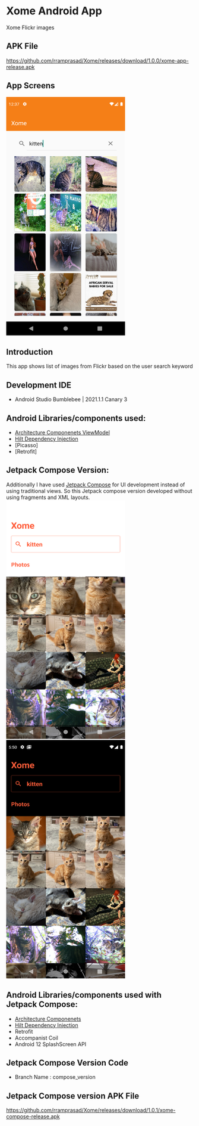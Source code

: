 # Xome Android App

Xome Flickr images

## APK File
https://github.com/rramprasad/Xome/releases/download/1.0.0/xome-app-release.apk

## App Screens
<img src="screenshots/screenshot_01.png" width="320" height="640">

## Introduction
This app shows list of images from Flickr based on the user search keyword

## Development IDE
- Android Studio Bumblebee | 2021.1.1 Canary 3

## Android Libraries/components used:
- [Architecture Componenets ViewModel](https://developer.android.com/topic/libraries/architecture/viewmodel)
- [Hilt Dependency Injection](https://developer.android.com/training/dependency-injection/hilt-android)
- [Picasso]
- [Retrofit]

## Jetpack Compose Version:
Additionally I have used [Jetpack Compose](https://developer.android.com/jetpack/compose) for UI development instead of using traditional views. So this Jetpack compose version developed without using fragments and XML layouts.
<img src="screenshots/screenshot_compose_01.png" width="320" height="640"><img src="screenshots/screenshot_compose_02.png" width="320" height="640">

## Android Libraries/components used with Jetpack Compose:
- [Architecture Componenets](https://developer.android.com/topic/libraries/architecture/viewmodel)
- [Hilt Dependency Injection](https://developer.android.com/training/dependency-injection/hilt-android)
- Retrofit
- Accompanist Coil
- Android 12 SplashScreen API

## Jetpack Compose Version Code
- Branch Name : compose_version

## Jetpack Compose version APK File
https://github.com/rramprasad/Xome/releases/download/1.0.1/xome-compose-release.apk
